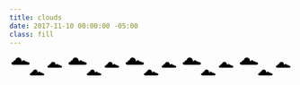 ```yaml
---
title: clouds
date: 2017-11-10 00:00:00 -05:00
class: fill
---
```


<svg id="clouds" version="1.1" xmlns="http://www.w3.org/2000/svg" xmlns:xlink="http://www.w3.org/1999/xlink" x="0px" y="0px"
	 viewBox="0 0 2476.7 208.9" style="enable-background:new 0 0 2476.7 208.9;" xml:space="preserve">
<g>
	<g id="path8771_1_">
		<path class="outer-cloud" d="M163.7,66.3c-1.6,0-3.2,0.3-4.6,0.8c-3-4.6-8.1-7.4-13.7-7.4c-2,0-3.9,0.4-5.7,1c-1.5-6.8-7.7-11.9-14.8-11.9
			c-5.5,0-10.5,3-13.2,7.8c-1.9-1-3.8-1.6-5.9-1.9c0-0.5,0-0.9,0-1.4c0-15.2-12.4-27.6-27.6-27.6c-13.4,0-24.9,9.8-27.2,22.9
			c-0.3,0-0.5,0-0.8,0c-9.2,0-17,7.6-17.8,17.2c-1.4-0.6-3-0.9-4.5-0.9c-6.3,0-11.5,5.2-11.5,11.5c0,6.4,6.6,13.2,12.8,13.2
			c16.2,0.1,30.6,0.1,44.5,0.2c18.6,0.1,36.5,0.2,56.2,0.2c10.5,0,21.4,0,33.2-0.1c6.8,0,13.7-3.3,13.7-10.7
			C176.7,72.1,170.9,66.3,163.7,66.3z M163,88.4c-34,0.2-60.9,0.1-89.3-0.1c-13.9-0.1-28.3-0.2-44.5-0.2c-5.3,0-11.2-6.1-11.2-11.7
			c0-5.5,4.5-10,10-10c1.7,0,3.4,0.4,4.9,1.3l1.1,0.6l0-1.3c0.2-9.3,7.5-16.9,16.3-16.9c0.4,0,0.9,0,1.4,0.1l0.7,0.1l0.1-0.7
			c1.9-12.7,12.9-22.2,25.8-22.2c14.4,0,26.1,11.7,26.1,26.1c0,0.7,0,1.3-0.1,2l-0.1,0.8l0.8,0.1c2.4,0.2,4.7,0.9,6.7,2.2l0.7,0.4
			l0.4-0.7c2.3-4.7,7-7.6,12.2-7.6c6.6,0,12.4,5,13.5,11.5l0.1,1l0.9-0.4c1.9-0.8,3.9-1.3,6-1.3c5.2,0,10,2.7,12.7,7.2l0.3,0.6
			l0.6-0.3c1.5-0.6,3-1,4.6-1c6.3,0,11.5,5.1,11.5,11.5C175.2,86,168.6,88.4,163,88.4z"/>
		<path class="inner-cloud" d="M175.2,79.3c0,6.8-6.5,9.2-12.2,9.2c-34,0.2-60.9,0.1-89.3-0.1c-13.9-0.1-28.3-0.2-44.5-0.2
			c-5.3,0-11.2-6.1-11.2-11.7c0-5.5,4.5-10,10-10c1.7,0,3.4,0.4,4.9,1.3l1.1,0.6l0-1.3c0.2-9.3,7.5-16.9,16.3-16.9
			c0.4,0,0.9,0,1.4,0.1l0.7,0.1l0.1-0.7c1.9-12.7,12.9-22.2,25.8-22.2c14.4,0,26.1,11.7,26.1,26.1c0,0.7,0,1.3-0.1,2l-0.1,0.8
			l0.8,0.1c2.4,0.2,4.7,0.9,6.7,2.2l0.7,0.4l0.4-0.7c2.3-4.7,7-7.6,12.2-7.6c6.6,0,12.4,5,13.5,11.5l0.1,1l0.9-0.4
			c1.9-0.8,3.9-1.3,6-1.3c5.2,0,10,2.7,12.7,7.2l0.3,0.6l0.6-0.3c1.5-0.6,3-1,4.6-1C170,67.8,175.2,72.9,175.2,79.3z"/>
	</g>
	<g id="path8771_2_">
		<path class="outer-cloud" d="M294.1,164.1c-1.3,0-2.5,0.2-3.7,0.7c-2.4-3.7-6.5-5.9-10.9-5.9c-1.6,0-3.1,0.3-4.6,0.8
			c-1.2-5.4-6.2-9.5-11.8-9.5c-4.4,0-8.4,2.4-10.5,6.2c-1.5-0.8-3.1-1.3-4.7-1.5c0-0.4,0-0.8,0-1.1c0-12.1-9.9-22-22-22
			c-10.6,0-19.9,7.8-21.7,18.2c-0.2,0-0.4,0-0.6,0c-7.4,0-13.5,6.1-14.1,13.7c-1.1-0.5-2.4-0.7-3.6-0.7c-5.1,0-9.2,4.1-9.2,9.2
			c0,5.1,5.2,10.5,10.2,10.5c12.9,0,24.4,0.1,35.5,0.2c14.8,0.1,29.1,0.2,44.8,0.2c8.3,0,17,0,26.4-0.1c5.4,0,10.9-2.6,10.9-8.5
			C304.4,168.7,299.8,164.1,294.1,164.1z M293.5,181.8c-27.1,0.2-48.5,0-71.2-0.1c-11.1-0.1-22.5-0.1-35.5-0.2c-4.3,0-9-4.9-9-9.3
			c0-4.4,3.6-8,8-8c1.4,0,2.7,0.4,3.9,1l0.9,0.5l0-1c0.2-7.4,6-13.5,13-13.5c0.3,0,0.7,0,1.1,0l0.6,0.1l0.1-0.6
			c1.5-10.1,10.3-17.7,20.5-17.7c11.4,0,20.8,9.3,20.8,20.8c0,0.5,0,1.1-0.1,1.6l0,0.6l0.6,0c1.9,0.2,3.7,0.7,5.3,1.7l0.6,0.3
			l0.3-0.6c1.8-3.8,5.6-6.1,9.7-6.1c5.3,0,9.9,3.9,10.7,9.2l0.1,0.8l0.7-0.3c1.5-0.7,3.1-1,4.8-1c4.2,0,8,2.1,10.1,5.7l0.3,0.5
			l0.5-0.2c1.2-0.5,2.4-0.8,3.7-0.8c5,0,9.1,4.1,9.1,9.1C303.2,179.9,298,181.8,293.5,181.8z"/>
		<path class="inner-cloud" d="M303.2,174.5c0,5.4-5.2,7.3-9.7,7.3c-27.1,0.2-48.5,0-71.2-0.1c-11.1-0.1-22.5-0.1-35.5-0.2
			c-4.3,0-9-4.9-9-9.3c0-4.4,3.6-8,8-8c1.4,0,2.7,0.4,3.9,1l0.9,0.5l0-1c0.2-7.4,6-13.5,13-13.5c0.3,0,0.7,0,1.1,0l0.6,0.1l0.1-0.6
			c1.5-10.1,10.3-17.7,20.5-17.7c11.4,0,20.8,9.3,20.8,20.8c0,0.5,0,1.1-0.1,1.6l0,0.6l0.6,0c1.9,0.2,3.7,0.7,5.3,1.7l0.6,0.3
			l0.3-0.6c1.8-3.8,5.6-6.1,9.7-6.1c5.3,0,9.9,3.9,10.7,9.2l0.1,0.8l0.7-0.3c1.5-0.7,3.1-1,4.8-1c4.2,0,8,2.1,10.1,5.7l0.3,0.5
			l0.5-0.2c1.2-0.5,2.4-0.8,3.7-0.8C299.1,165.3,303.2,169.4,303.2,174.5z"/>
	</g>
	<g id="path8771_3_">
		<path class="outer-cloud" d="M450,96.7c-1.3,0-2.5,0.2-3.7,0.7c-2.4-3.7-6.5-5.9-10.9-5.9c-1.6,0-3.1,0.3-4.6,0.8
			c-1.2-5.4-6.2-9.5-11.8-9.5c-4.4,0-8.4,2.4-10.5,6.2c-1.5-0.8-3.1-1.3-4.7-1.5c0-0.4,0-0.8,0-1.1c0-12.1-9.9-22-22-22
			c-10.6,0-19.9,7.8-21.7,18.2c-0.2,0-0.4,0-0.6,0c-7.4,0-13.5,6.1-14.1,13.7c-1.1-0.5-2.4-0.7-3.6-0.7c-5.1,0-9.2,4.1-9.2,9.2
			c0,5.1,5.2,10.5,10.2,10.5c12.9,0,24.4,0.1,35.5,0.2c14.8,0.1,29.1,0.2,44.8,0.2c8.3,0,17,0,26.4-0.1c5.4,0,10.9-2.6,10.9-8.5
			C460.3,101.4,455.7,96.7,450,96.7z M449.4,114.4c-27.1,0.2-48.5,0-71.2-0.1c-11.1-0.1-22.5-0.1-35.5-0.2c-4.3,0-9-4.9-9-9.3
			c0-4.4,3.6-8,8-8c1.4,0,2.7,0.4,3.9,1l0.9,0.5l0-1c0.2-7.4,6-13.5,13-13.5c0.3,0,0.7,0,1.1,0l0.6,0.1l0.1-0.6
			c1.5-10.1,10.3-17.7,20.5-17.7c11.4,0,20.8,9.3,20.8,20.8c0,0.5,0,1.1-0.1,1.6l0,0.6l0.6,0c1.9,0.2,3.7,0.7,5.3,1.7l0.6,0.3
			l0.3-0.6c1.8-3.8,5.6-6.1,9.7-6.1c5.3,0,9.9,3.9,10.7,9.2l0.1,0.8l0.7-0.3c1.5-0.7,3.1-1,4.8-1c4.2,0,8,2.1,10.1,5.7l0.3,0.5
			l0.5-0.2c1.2-0.5,2.4-0.8,3.7-0.8c5,0,9.1,4.1,9.1,9.1C459.1,112.5,453.9,114.4,449.4,114.4z"/>
		<path class="inner-cloud" d="M459.1,107.1c0,5.4-5.2,7.3-9.7,7.3c-27.1,0.2-48.5,0-71.2-0.1c-11.1-0.1-22.5-0.1-35.5-0.2
			c-4.3,0-9-4.9-9-9.3c0-4.4,3.6-8,8-8c1.4,0,2.7,0.4,3.9,1l0.9,0.5l0-1c0.2-7.4,6-13.5,13-13.5c0.3,0,0.7,0,1.1,0l0.6,0.1l0.1-0.6
			c1.5-10.1,10.3-17.7,20.5-17.7c11.4,0,20.8,9.3,20.8,20.8c0,0.5,0,1.1-0.1,1.6l0,0.6l0.6,0c1.9,0.2,3.7,0.7,5.3,1.7l0.6,0.3
			l0.3-0.6c1.8-3.8,5.6-6.1,9.7-6.1c5.3,0,9.9,3.9,10.7,9.2l0.1,0.8l0.7-0.3c1.5-0.7,3.1-1,4.8-1c4.2,0,8,2.1,10.1,5.7l0.3,0.5
			l0.5-0.2c1.2-0.5,2.4-0.8,3.7-0.8C455,98,459.1,102.1,459.1,107.1z"/>
	</g>
	<path class="outer-cloud" d="M663.7,66.3c-1.6,0-3.2,0.3-4.6,0.8c-3-4.6-8.1-7.4-13.7-7.4c-2,0-3.9,0.4-5.7,1c-1.5-6.8-7.7-11.9-14.8-11.9
		c-5.5,0-10.5,3-13.2,7.8c-1.9-1-3.8-1.6-5.9-1.9c0-0.5,0-0.9,0-1.4c0-15.2-12.4-27.6-27.6-27.6c-13.4,0-24.9,9.8-27.2,22.9
		c-0.3,0-0.5,0-0.8,0c-9.2,0-17,7.6-17.8,17.2c-1.4-0.6-3-0.9-4.5-0.9c-6.3,0-11.5,5.2-11.5,11.5c0,6.4,6.6,13.2,12.8,13.2
		c16.2,0.1,30.6,0.1,44.5,0.2c18.6,0.1,36.5,0.2,56.2,0.2c10.5,0,21.4,0,33.2-0.1c6.8,0,13.7-3.3,13.7-10.7
		C676.7,72.1,670.9,66.3,663.7,66.3z M663,88.4c-34,0.2-60.9,0.1-89.3-0.1c-13.9-0.1-28.3-0.2-44.5-0.2c-5.3,0-11.2-6.1-11.2-11.7
		c0-5.5,4.5-10,10-10c1.7,0,3.4,0.4,4.9,1.3l1.1,0.6l0-1.3c0.2-9.3,7.5-16.9,16.3-16.9c0.4,0,0.9,0,1.4,0.1l0.7,0.1l0.1-0.7
		c1.9-12.7,12.9-22.2,25.8-22.2c14.4,0,26.1,11.7,26.1,26.1c0,0.7,0,1.3-0.1,2l-0.1,0.8l0.8,0.1c2.4,0.2,4.7,0.9,6.7,2.2l0.7,0.4
		l0.4-0.7c2.3-4.7,7-7.6,12.2-7.6c6.6,0,12.4,5,13.5,11.5l0.1,1l0.9-0.4c1.9-0.8,3.9-1.3,6-1.3c5.2,0,10,2.7,12.7,7.2l0.3,0.6
		l0.6-0.3c1.5-0.6,3-1,4.6-1c6.3,0,11.5,5.1,11.5,11.5C675.2,86,668.6,88.4,663,88.4z"/>
	<path class="inner-cloud" d="M675.2,79.3c0,6.8-6.5,9.2-12.2,9.2c-34,0.2-60.9,0.1-89.3-0.1c-13.9-0.1-28.3-0.2-44.5-0.2
		c-5.3,0-11.2-6.1-11.2-11.7c0-5.5,4.5-10,10-10c1.7,0,3.4,0.4,4.9,1.3l1.1,0.6l0-1.3c0.2-9.3,7.5-16.9,16.3-16.9
		c0.4,0,0.9,0,1.4,0.1l0.7,0.1l0.1-0.7c1.9-12.7,12.9-22.2,25.8-22.2c14.4,0,26.1,11.7,26.1,26.1c0,0.7,0,1.3-0.1,2l-0.1,0.8
		l0.8,0.1c2.4,0.2,4.7,0.9,6.7,2.2l0.7,0.4l0.4-0.7c2.3-4.7,7-7.6,12.2-7.6c6.6,0,12.4,5,13.5,11.5l0.1,1l0.9-0.4
		c1.9-0.8,3.9-1.3,6-1.3c5.2,0,10,2.7,12.7,7.2l0.3,0.6l0.6-0.3c1.5-0.6,3-1,4.6-1C670,67.8,675.2,72.9,675.2,79.3z"/>
	<g id="path8771_5_">
		<path  class="outer-cloud" d="M794.1,164.1c-1.3,0-2.5,0.2-3.7,0.7c-2.4-3.7-6.5-5.9-10.9-5.9c-1.6,0-3.1,0.3-4.6,0.8
			c-1.2-5.4-6.2-9.5-11.8-9.5c-4.4,0-8.4,2.4-10.5,6.2c-1.5-0.8-3.1-1.3-4.7-1.5c0-0.4,0-0.8,0-1.1c0-12.1-9.9-22-22-22
			c-10.6,0-19.9,7.8-21.7,18.2c-0.2,0-0.4,0-0.6,0c-7.4,0-13.5,6.1-14.1,13.7c-1.1-0.5-2.4-0.7-3.6-0.7c-5.1,0-9.2,4.1-9.2,9.2
			c0,5.1,5.2,10.5,10.2,10.5c12.9,0,24.4,0.1,35.5,0.2c14.8,0.1,29.1,0.2,44.8,0.2c8.3,0,17,0,26.4-0.1c5.4,0,10.9-2.6,10.9-8.5
			C804.4,168.7,799.8,164.1,794.1,164.1z M793.5,181.8c-27.1,0.2-48.5,0-71.2-0.1c-11.1-0.1-22.5-0.1-35.5-0.2c-4.3,0-9-4.9-9-9.3
			c0-4.4,3.6-8,8-8c1.4,0,2.7,0.4,3.9,1l0.9,0.5l0-1c0.2-7.4,6-13.5,13-13.5c0.3,0,0.7,0,1.1,0l0.6,0.1l0.1-0.6
			c1.5-10.1,10.3-17.7,20.5-17.7c11.4,0,20.8,9.3,20.8,20.8c0,0.5,0,1.1-0.1,1.6l0,0.6l0.6,0c1.9,0.2,3.7,0.7,5.3,1.7l0.6,0.3
			l0.3-0.6c1.8-3.8,5.6-6.1,9.7-6.1c5.3,0,9.9,3.9,10.7,9.2l0.1,0.8l0.7-0.3c1.5-0.7,3.1-1,4.8-1c4.2,0,8,2.1,10.1,5.7l0.3,0.5
			l0.5-0.2c1.2-0.5,2.4-0.8,3.7-0.8c5,0,9.1,4.1,9.1,9.1C803.2,179.9,798,181.8,793.5,181.8z"/>
		<path class="inner-cloud" d="M803.2,174.5c0,5.4-5.2,7.3-9.7,7.3c-27.1,0.2-48.5,0-71.2-0.1c-11.1-0.1-22.5-0.1-35.5-0.2
			c-4.3,0-9-4.9-9-9.3c0-4.4,3.6-8,8-8c1.4,0,2.7,0.4,3.9,1l0.9,0.5l0-1c0.2-7.4,6-13.5,13-13.5c0.3,0,0.7,0,1.1,0l0.6,0.1l0.1-0.6
			c1.5-10.1,10.3-17.7,20.5-17.7c11.4,0,20.8,9.3,20.8,20.8c0,0.5,0,1.1-0.1,1.6l0,0.6l0.6,0c1.9,0.2,3.7,0.7,5.3,1.7l0.6,0.3
			l0.3-0.6c1.8-3.8,5.6-6.1,9.7-6.1c5.3,0,9.9,3.9,10.7,9.2l0.1,0.8l0.7-0.3c1.5-0.7,3.1-1,4.8-1c4.2,0,8,2.1,10.1,5.7l0.3,0.5
			l0.5-0.2c1.2-0.5,2.4-0.8,3.7-0.8C799.1,165.3,803.2,169.4,803.2,174.5z"/>
	</g>
	<g id="path8771_4_">
		<path class="outer-cloud" d="M950,96.7c-1.3,0-2.5,0.2-3.7,0.7c-2.4-3.7-6.5-5.9-10.9-5.9c-1.6,0-3.1,0.3-4.6,0.8
			c-1.2-5.4-6.2-9.5-11.8-9.5c-4.4,0-8.4,2.4-10.5,6.2c-1.5-0.8-3.1-1.3-4.7-1.5c0-0.4,0-0.8,0-1.1c0-12.1-9.9-22-22-22
			c-10.6,0-19.9,7.8-21.7,18.2c-0.2,0-0.4,0-0.6,0c-7.4,0-13.5,6.1-14.1,13.7c-1.1-0.5-2.4-0.7-3.6-0.7c-5.1,0-9.2,4.1-9.2,9.2
			c0,5.1,5.2,10.5,10.2,10.5c12.9,0,24.4,0.1,35.5,0.2c14.8,0.1,29.1,0.2,44.8,0.2c8.3,0,17,0,26.4-0.1c5.4,0,10.9-2.6,10.9-8.5
			C960.3,101.4,955.7,96.7,950,96.7z M949.4,114.4c-27.1,0.2-48.5,0-71.2-0.1c-11.1-0.1-22.5-0.1-35.5-0.2c-4.3,0-9-4.9-9-9.3
			c0-4.4,3.6-8,8-8c1.4,0,2.7,0.4,3.9,1l0.9,0.5l0-1c0.2-7.4,6-13.5,13-13.5c0.3,0,0.7,0,1.1,0l0.6,0.1l0.1-0.6
			c1.5-10.1,10.3-17.7,20.5-17.7c11.4,0,20.8,9.3,20.8,20.8c0,0.5,0,1.1-0.1,1.6l0,0.6l0.6,0c1.9,0.2,3.7,0.7,5.3,1.7l0.6,0.3
			l0.3-0.6c1.8-3.8,5.6-6.1,9.7-6.1c5.3,0,9.9,3.9,10.7,9.2l0.1,0.8l0.7-0.3c1.5-0.7,3.1-1,4.8-1c4.2,0,8,2.1,10.1,5.7l0.3,0.5
			l0.5-0.2c1.2-0.5,2.4-0.8,3.7-0.8c5,0,9.1,4.1,9.1,9.1C959.1,112.5,953.9,114.4,949.4,114.4z"/>
		<path class="inner-cloud" d="M959.1,107.1c0,5.4-5.2,7.3-9.7,7.3c-27.1,0.2-48.5,0-71.2-0.1c-11.1-0.1-22.5-0.1-35.5-0.2
			c-4.3,0-9-4.9-9-9.3c0-4.4,3.6-8,8-8c1.4,0,2.7,0.4,3.9,1l0.9,0.5l0-1c0.2-7.4,6-13.5,13-13.5c0.3,0,0.7,0,1.1,0l0.6,0.1l0.1-0.6
			c1.5-10.1,10.3-17.7,20.5-17.7c11.4,0,20.8,9.3,20.8,20.8c0,0.5,0,1.1-0.1,1.6l0,0.6l0.6,0c1.9,0.2,3.7,0.7,5.3,1.7l0.6,0.3
			l0.3-0.6c1.8-3.8,5.6-6.1,9.7-6.1c5.3,0,9.9,3.9,10.7,9.2l0.1,0.8l0.7-0.3c1.5-0.7,3.1-1,4.8-1c4.2,0,8,2.1,10.1,5.7l0.3,0.5
			l0.5-0.2c1.2-0.5,2.4-0.8,3.7-0.8C955,98,959.1,102.1,959.1,107.1z"/>
	</g>
	<path class="outer-cloud" d="M1163.7,66.3c-1.6,0-3.2,0.3-4.6,0.8c-3-4.6-8.1-7.4-13.7-7.4c-2,0-3.9,0.4-5.7,1c-1.5-6.8-7.7-11.9-14.8-11.9
		c-5.5,0-10.5,3-13.2,7.8c-1.8-1-3.8-1.6-5.9-1.9c0-0.5,0-0.9,0-1.4c0-15.2-12.4-27.6-27.6-27.6c-13.4,0-24.9,9.8-27.2,22.9
		c-0.3,0-0.5,0-0.8,0c-9.2,0-17,7.6-17.8,17.2c-1.4-0.6-3-0.9-4.5-0.9c-6.3,0-11.5,5.2-11.5,11.5c0,6.4,6.6,13.2,12.8,13.2
		c16.2,0.1,30.6,0.1,44.5,0.2c18.6,0.1,36.5,0.2,56.2,0.2c10.5,0,21.4,0,33.2-0.1c6.8,0,13.7-3.3,13.7-10.7
		C1176.7,72.1,1170.9,66.3,1163.7,66.3z M1163,88.4c-34,0.2-60.9,0.1-89.3-0.1c-13.9-0.1-28.3-0.2-44.5-0.2
		c-5.3,0-11.2-6.1-11.2-11.7c0-5.5,4.5-10,10-10c1.7,0,3.4,0.4,4.9,1.3l1.1,0.6l0-1.3c0.2-9.3,7.5-16.9,16.3-16.9
		c0.4,0,0.9,0,1.4,0.1l0.7,0.1l0.1-0.7c1.9-12.7,12.9-22.2,25.8-22.2c14.4,0,26.1,11.7,26.1,26.1c0,0.7,0,1.3-0.1,2l-0.1,0.8
		l0.8,0.1c2.4,0.2,4.7,0.9,6.7,2.2l0.7,0.4l0.4-0.7c2.3-4.7,7-7.6,12.2-7.6c6.7,0,12.4,5,13.5,11.5l0.1,1l0.9-0.4
		c1.9-0.8,3.9-1.3,6-1.3c5.2,0,10,2.7,12.7,7.2l0.3,0.6l0.6-0.3c1.5-0.6,3-1,4.6-1c6.3,0,11.5,5.1,11.5,11.5
		C1175.2,86,1168.6,88.4,1163,88.4z"/>
	<path class="inner-cloud" d="M1175.2,79.3c0,6.8-6.6,9.2-12.2,9.2c-34,0.2-60.9,0.1-89.3-0.1c-13.9-0.1-28.3-0.2-44.5-0.2
		c-5.3,0-11.2-6.1-11.2-11.7c0-5.5,4.5-10,10-10c1.7,0,3.4,0.4,4.9,1.3l1.1,0.6l0-1.3c0.2-9.3,7.5-16.9,16.3-16.9
		c0.4,0,0.9,0,1.4,0.1l0.7,0.1l0.1-0.7c1.9-12.7,12.9-22.2,25.8-22.2c14.4,0,26.1,11.7,26.1,26.1c0,0.7,0,1.3-0.1,2l-0.1,0.8
		l0.8,0.1c2.4,0.2,4.7,0.9,6.7,2.2l0.7,0.4l0.4-0.7c2.3-4.7,7-7.6,12.2-7.6c6.7,0,12.4,5,13.5,11.5l0.1,1l0.9-0.4
		c1.9-0.8,3.9-1.3,6-1.3c5.2,0,10,2.7,12.7,7.2l0.3,0.6l0.6-0.3c1.5-0.6,3-1,4.6-1C1170,67.8,1175.2,72.9,1175.2,79.3z"/>
	<g id="path8771_8_">
		<path class="outer-cloud" d="M1294.1,164.1c-1.3,0-2.5,0.2-3.7,0.7c-2.4-3.7-6.5-5.9-10.9-5.9c-1.6,0-3.1,0.3-4.6,0.8
			c-1.2-5.4-6.2-9.5-11.8-9.5c-4.4,0-8.4,2.4-10.5,6.2c-1.5-0.8-3.1-1.3-4.7-1.5c0-0.4,0-0.8,0-1.1c0-12.1-9.9-22-22-22
			c-10.6,0-19.9,7.8-21.7,18.2c-0.2,0-0.4,0-0.6,0c-7.4,0-13.5,6.1-14.1,13.7c-1.1-0.5-2.4-0.7-3.6-0.7c-5.1,0-9.2,4.1-9.2,9.2
			c0,5.1,5.2,10.5,10.2,10.5c12.9,0,24.4,0.1,35.5,0.2c14.8,0.1,29.1,0.2,44.8,0.2c8.3,0,17,0,26.4-0.1c5.4,0,10.9-2.6,10.9-8.5
			C1304.4,168.7,1299.8,164.1,1294.1,164.1z M1293.5,181.8c-27.1,0.2-48.5,0-71.2-0.1c-11.1-0.1-22.5-0.1-35.5-0.2
			c-4.3,0-9-4.9-9-9.3c0-4.4,3.6-8,8-8c1.4,0,2.7,0.4,3.9,1l0.9,0.5l0-1c0.2-7.4,6-13.5,13-13.5c0.3,0,0.7,0,1.1,0l0.6,0.1l0.1-0.6
			c1.5-10.1,10.3-17.7,20.5-17.7c11.4,0,20.8,9.3,20.8,20.8c0,0.5,0,1.1-0.1,1.6l0,0.6l0.6,0c1.9,0.2,3.7,0.7,5.3,1.7l0.6,0.3
			l0.3-0.6c1.8-3.8,5.6-6.1,9.7-6.1c5.3,0,9.9,3.9,10.7,9.2l0.1,0.8l0.7-0.3c1.5-0.7,3.1-1,4.8-1c4.2,0,8,2.1,10.1,5.7l0.3,0.5
			l0.5-0.2c1.2-0.5,2.4-0.8,3.7-0.8c5,0,9.1,4.1,9.1,9.1C1303.2,179.9,1298,181.8,1293.5,181.8z"/>
		<path class="inner-cloud" d="M1303.2,174.5c0,5.4-5.2,7.3-9.7,7.3c-27.1,0.2-48.5,0-71.2-0.1c-11.1-0.1-22.5-0.1-35.5-0.2
			c-4.3,0-9-4.9-9-9.3c0-4.4,3.6-8,8-8c1.4,0,2.7,0.4,3.9,1l0.9,0.5l0-1c0.2-7.4,6-13.5,13-13.5c0.3,0,0.7,0,1.1,0l0.6,0.1l0.1-0.6
			c1.5-10.1,10.3-17.7,20.5-17.7c11.4,0,20.8,9.3,20.8,20.8c0,0.5,0,1.1-0.1,1.6l0,0.6l0.6,0c1.9,0.2,3.7,0.7,5.3,1.7l0.6,0.3
			l0.3-0.6c1.8-3.8,5.6-6.1,9.7-6.1c5.3,0,9.9,3.9,10.7,9.2l0.1,0.8l0.7-0.3c1.5-0.7,3.1-1,4.8-1c4.2,0,8,2.1,10.1,5.7l0.3,0.5
			l0.5-0.2c1.2-0.5,2.4-0.8,3.7-0.8C1299.1,165.3,1303.2,169.4,1303.2,174.5z"/>
	</g>
	<g id="path8771_7_">
		<path class="outer-cloud" d="M1450,96.7c-1.3,0-2.5,0.2-3.7,0.7c-2.4-3.7-6.5-5.9-10.9-5.9c-1.6,0-3.1,0.3-4.6,0.8
			c-1.2-5.4-6.2-9.5-11.8-9.5c-4.4,0-8.4,2.4-10.5,6.2c-1.5-0.8-3.1-1.3-4.7-1.5c0-0.4,0-0.8,0-1.1c0-12.1-9.9-22-22-22
			c-10.6,0-19.9,7.8-21.7,18.2c-0.2,0-0.4,0-0.6,0c-7.4,0-13.5,6.1-14.1,13.7c-1.1-0.5-2.4-0.7-3.6-0.7c-5.1,0-9.2,4.1-9.2,9.2
			c0,5.1,5.2,10.5,10.2,10.5c12.9,0,24.4,0.1,35.5,0.2c14.8,0.1,29.1,0.2,44.8,0.2c8.3,0,17,0,26.4-0.1c5.4,0,10.9-2.6,10.9-8.5
			C1460.3,101.4,1455.7,96.7,1450,96.7z M1449.4,114.4c-27.1,0.2-48.5,0-71.2-0.1c-11.1-0.1-22.5-0.1-35.5-0.2c-4.3,0-9-4.9-9-9.3
			c0-4.4,3.6-8,8-8c1.4,0,2.7,0.4,3.9,1l0.9,0.5l0-1c0.2-7.4,6-13.5,13-13.5c0.3,0,0.7,0,1.1,0l0.6,0.1l0.1-0.6
			c1.5-10.1,10.3-17.7,20.5-17.7c11.4,0,20.8,9.3,20.8,20.8c0,0.5,0,1.1-0.1,1.6l0,0.6l0.6,0c1.9,0.2,3.7,0.7,5.3,1.7l0.6,0.3
			l0.3-0.6c1.8-3.8,5.6-6.1,9.7-6.1c5.3,0,9.9,3.9,10.7,9.2l0.1,0.8l0.7-0.3c1.5-0.7,3.1-1,4.8-1c4.2,0,8,2.1,10.1,5.7l0.3,0.5
			l0.5-0.2c1.2-0.5,2.4-0.8,3.7-0.8c5,0,9.1,4.1,9.1,9.1C1459.1,112.5,1453.9,114.4,1449.4,114.4z"/>
		<path class="inner-cloud" d="M1459.1,107.1c0,5.4-5.2,7.3-9.7,7.3c-27.1,0.2-48.5,0-71.2-0.1c-11.1-0.1-22.5-0.1-35.5-0.2
			c-4.3,0-9-4.9-9-9.3c0-4.4,3.6-8,8-8c1.4,0,2.7,0.4,3.9,1l0.9,0.5l0-1c0.2-7.4,6-13.5,13-13.5c0.3,0,0.7,0,1.1,0l0.6,0.1l0.1-0.6
			c1.5-10.1,10.3-17.7,20.5-17.7c11.4,0,20.8,9.3,20.8,20.8c0,0.5,0,1.1-0.1,1.6l0,0.6l0.6,0c1.9,0.2,3.7,0.7,5.3,1.7l0.6,0.3
			l0.3-0.6c1.8-3.8,5.6-6.1,9.7-6.1c5.3,0,9.9,3.9,10.7,9.2l0.1,0.8l0.7-0.3c1.5-0.7,3.1-1,4.8-1c4.2,0,8,2.1,10.1,5.7l0.3,0.5
			l0.5-0.2c1.2-0.5,2.4-0.8,3.7-0.8C1455,98,1459.1,102.1,1459.1,107.1z"/>
	</g>
	<path class="outer-cloud" d="M1663.7,66.3c-1.6,0-3.2,0.3-4.6,0.8c-3-4.6-8.1-7.4-13.7-7.4c-2,0-3.9,0.4-5.7,1c-1.5-6.8-7.7-11.9-14.8-11.9
		c-5.5,0-10.5,3-13.2,7.8c-1.8-1-3.8-1.6-5.9-1.9c0-0.5,0-0.9,0-1.4c0-15.2-12.4-27.6-27.6-27.6c-13.4,0-24.9,9.8-27.2,22.9
		c-0.3,0-0.5,0-0.8,0c-9.2,0-17,7.6-17.8,17.2c-1.4-0.6-3-0.9-4.5-0.9c-6.3,0-11.5,5.2-11.5,11.5c0,6.4,6.6,13.2,12.8,13.2
		c16.2,0.1,30.6,0.1,44.5,0.2c18.6,0.1,36.5,0.2,56.2,0.2c10.5,0,21.4,0,33.2-0.1c6.8,0,13.7-3.3,13.7-10.7
		C1676.7,72.1,1670.9,66.3,1663.7,66.3z M1663,88.4c-34,0.2-60.9,0.1-89.3-0.1c-13.9-0.1-28.3-0.2-44.5-0.2
		c-5.3,0-11.2-6.1-11.2-11.7c0-5.5,4.5-10,10-10c1.7,0,3.4,0.4,4.9,1.3l1.1,0.6l0-1.3c0.2-9.3,7.5-16.9,16.3-16.9
		c0.4,0,0.9,0,1.4,0.1l0.7,0.1l0.1-0.7c1.9-12.7,12.9-22.2,25.8-22.2c14.4,0,26.1,11.7,26.1,26.1c0,0.7,0,1.3-0.1,2l-0.1,0.8
		l0.8,0.1c2.4,0.2,4.7,0.9,6.7,2.2l0.7,0.4l0.4-0.7c2.3-4.7,7-7.6,12.2-7.6c6.7,0,12.4,5,13.5,11.5l0.1,1l0.9-0.4
		c1.9-0.8,3.9-1.3,6-1.3c5.2,0,10,2.7,12.7,7.2l0.3,0.6l0.6-0.3c1.5-0.6,3-1,4.6-1c6.3,0,11.5,5.1,11.5,11.5
		C1675.2,86,1668.6,88.4,1663,88.4z"/>
	<path class="inner-cloud" d="M1675.2,79.3c0,6.8-6.6,9.2-12.2,9.2c-34,0.2-60.9,0.1-89.3-0.1c-13.9-0.1-28.3-0.2-44.5-0.2
		c-5.3,0-11.2-6.1-11.2-11.7c0-5.5,4.5-10,10-10c1.7,0,3.4,0.4,4.9,1.3l1.1,0.6l0-1.3c0.2-9.3,7.5-16.9,16.3-16.9
		c0.4,0,0.9,0,1.4,0.1l0.7,0.1l0.1-0.7c1.9-12.7,12.9-22.2,25.8-22.2c14.4,0,26.1,11.7,26.1,26.1c0,0.7,0,1.3-0.1,2l-0.1,0.8
		l0.8,0.1c2.4,0.2,4.7,0.9,6.7,2.2l0.7,0.4l0.4-0.7c2.3-4.7,7-7.6,12.2-7.6c6.7,0,12.4,5,13.5,11.5l0.1,1l0.9-0.4
		c1.9-0.8,3.9-1.3,6-1.3c5.2,0,10,2.7,12.7,7.2l0.3,0.6l0.6-0.3c1.5-0.6,3-1,4.6-1C1670,67.8,1675.2,72.9,1675.2,79.3z"/>
	<g id="path8771_13_">
		<path class="outer-cloud" d="M1794.1,164.1c-1.3,0-2.5,0.2-3.7,0.7c-2.4-3.7-6.5-5.9-10.9-5.9c-1.6,0-3.1,0.3-4.6,0.8
			c-1.2-5.4-6.2-9.5-11.8-9.5c-4.4,0-8.4,2.4-10.5,6.2c-1.5-0.8-3.1-1.3-4.7-1.5c0-0.4,0-0.8,0-1.1c0-12.1-9.9-22-22-22
			c-10.6,0-19.9,7.8-21.7,18.2c-0.2,0-0.4,0-0.6,0c-7.4,0-13.5,6.1-14.1,13.7c-1.1-0.5-2.4-0.7-3.6-0.7c-5.1,0-9.2,4.1-9.2,9.2
			c0,5.1,5.2,10.5,10.2,10.5c12.9,0,24.4,0.1,35.5,0.2c14.8,0.1,29.1,0.2,44.8,0.2c8.3,0,17,0,26.4-0.1c5.4,0,10.9-2.6,10.9-8.5
			C1804.4,168.7,1799.8,164.1,1794.1,164.1z M1793.5,181.8c-27.1,0.2-48.5,0-71.2-0.1c-11.1-0.1-22.5-0.1-35.5-0.2
			c-4.3,0-9-4.9-9-9.3c0-4.4,3.6-8,8-8c1.4,0,2.7,0.4,3.9,1l0.9,0.5l0-1c0.2-7.4,6-13.5,13-13.5c0.3,0,0.7,0,1.1,0l0.6,0.1l0.1-0.6
			c1.5-10.1,10.3-17.7,20.5-17.7c11.4,0,20.8,9.3,20.8,20.8c0,0.5,0,1.1-0.1,1.6l0,0.6l0.6,0c1.9,0.2,3.7,0.7,5.3,1.7l0.6,0.3
			l0.3-0.6c1.8-3.8,5.6-6.1,9.7-6.1c5.3,0,9.9,3.9,10.7,9.2l0.1,0.8l0.7-0.3c1.5-0.7,3.1-1,4.8-1c4.2,0,8,2.1,10.1,5.7l0.3,0.5
			l0.5-0.2c1.2-0.5,2.4-0.8,3.7-0.8c5,0,9.1,4.1,9.1,9.1C1803.2,179.9,1798,181.8,1793.5,181.8z"/>
		<path class="inner-cloud" d="M1803.2,174.5c0,5.4-5.2,7.3-9.7,7.3c-27.1,0.2-48.5,0-71.2-0.1c-11.1-0.1-22.5-0.1-35.5-0.2
			c-4.3,0-9-4.9-9-9.3c0-4.4,3.6-8,8-8c1.4,0,2.7,0.4,3.9,1l0.9,0.5l0-1c0.2-7.4,6-13.5,13-13.5c0.3,0,0.7,0,1.1,0l0.6,0.1l0.1-0.6
			c1.5-10.1,10.3-17.7,20.5-17.7c11.4,0,20.8,9.3,20.8,20.8c0,0.5,0,1.1-0.1,1.6l0,0.6l0.6,0c1.9,0.2,3.7,0.7,5.3,1.7l0.6,0.3
			l0.3-0.6c1.8-3.8,5.6-6.1,9.7-6.1c5.3,0,9.9,3.9,10.7,9.2l0.1,0.8l0.7-0.3c1.5-0.7,3.1-1,4.8-1c4.2,0,8,2.1,10.1,5.7l0.3,0.5
			l0.5-0.2c1.2-0.5,2.4-0.8,3.7-0.8C1799.1,165.3,1803.2,169.4,1803.2,174.5z"/>
	</g>
	<g id="path8771_12_">
		<path class="outer-cloud" d="M1950,96.7c-1.3,0-2.5,0.2-3.7,0.7c-2.4-3.7-6.5-5.9-10.9-5.9c-1.6,0-3.1,0.3-4.6,0.8
			c-1.2-5.4-6.2-9.5-11.8-9.5c-4.4,0-8.4,2.4-10.5,6.2c-1.5-0.8-3.1-1.3-4.7-1.5c0-0.4,0-0.8,0-1.1c0-12.1-9.9-22-22-22
			c-10.6,0-19.9,7.8-21.7,18.2c-0.2,0-0.4,0-0.6,0c-7.4,0-13.5,6.1-14.1,13.7c-1.1-0.5-2.4-0.7-3.6-0.7c-5.1,0-9.2,4.1-9.2,9.2
			c0,5.1,5.2,10.5,10.2,10.5c12.9,0,24.4,0.1,35.5,0.2c14.8,0.1,29.1,0.2,44.8,0.2c8.3,0,17,0,26.4-0.1c5.4,0,10.9-2.6,10.9-8.5
			C1960.3,101.4,1955.7,96.7,1950,96.7z M1949.4,114.4c-27.1,0.2-48.5,0-71.2-0.1c-11.1-0.1-22.5-0.1-35.5-0.2c-4.3,0-9-4.9-9-9.3
			c0-4.4,3.6-8,8-8c1.4,0,2.7,0.4,3.9,1l0.9,0.5l0-1c0.2-7.4,6-13.5,13-13.5c0.3,0,0.7,0,1.1,0l0.6,0.1l0.1-0.6
			c1.5-10.1,10.3-17.7,20.5-17.7c11.4,0,20.8,9.3,20.8,20.8c0,0.5,0,1.1-0.1,1.6l0,0.6l0.6,0c1.9,0.2,3.7,0.7,5.3,1.7l0.6,0.3
			l0.3-0.6c1.8-3.8,5.6-6.1,9.7-6.1c5.3,0,9.9,3.9,10.7,9.2l0.1,0.8l0.7-0.3c1.5-0.7,3.1-1,4.8-1c4.2,0,8,2.1,10.1,5.7l0.3,0.5
			l0.5-0.2c1.2-0.5,2.4-0.8,3.7-0.8c5,0,9.1,4.1,9.1,9.1C1959.1,112.5,1953.9,114.4,1949.4,114.4z"/>
		<path class="inner-cloud" d="M1959.1,107.1c0,5.4-5.2,7.3-9.7,7.3c-27.1,0.2-48.5,0-71.2-0.1c-11.1-0.1-22.5-0.1-35.5-0.2
			c-4.3,0-9-4.9-9-9.3c0-4.4,3.6-8,8-8c1.4,0,2.7,0.4,3.9,1l0.9,0.5l0-1c0.2-7.4,6-13.5,13-13.5c0.3,0,0.7,0,1.1,0l0.6,0.1l0.1-0.6
			c1.5-10.1,10.3-17.7,20.5-17.7c11.4,0,20.8,9.3,20.8,20.8c0,0.5,0,1.1-0.1,1.6l0,0.6l0.6,0c1.9,0.2,3.7,0.7,5.3,1.7l0.6,0.3
			l0.3-0.6c1.8-3.8,5.6-6.1,9.7-6.1c5.3,0,9.9,3.9,10.7,9.2l0.1,0.8l0.7-0.3c1.5-0.7,3.1-1,4.8-1c4.2,0,8,2.1,10.1,5.7l0.3,0.5
			l0.5-0.2c1.2-0.5,2.4-0.8,3.7-0.8C1955,98,1959.1,102.1,1959.1,107.1z"/>
	</g>
	<g id="path8771_11_">
		<path class="outer-cloud" d="M2163.7,66.3c-1.6,0-3.2,0.3-4.6,0.8c-3.1-4.6-8.1-7.4-13.7-7.4c-2,0-3.9,0.4-5.7,1
			c-1.5-6.8-7.7-11.9-14.8-11.9c-5.6,0-10.6,3-13.2,7.8c-1.9-1-3.8-1.6-5.9-1.9c0-0.5,0-0.9,0-1.4c0-15.2-12.4-27.6-27.6-27.6
			c-13.4,0-24.9,9.8-27.2,22.9c-0.3,0-0.5,0-0.8,0c-9.2,0-17,7.6-17.8,17.2c-1.4-0.6-3-0.9-4.5-0.9c-6.3,0-11.5,5.2-11.5,11.5
			c0,6.4,6.6,13.2,12.8,13.2c16.2,0.1,30.6,0.1,44.5,0.2c18.6,0.1,36.5,0.2,56.2,0.2c10.4,0,21.4,0,33.2-0.1
			c6.8,0,13.7-3.3,13.7-10.7C2176.7,72.1,2170.9,66.3,2163.7,66.3z M2163,88.4c-34,0.2-60.9,0.1-89.3-0.1
			c-13.9-0.1-28.3-0.2-44.5-0.2c-5.3,0-11.2-6.1-11.2-11.7c0-5.5,4.5-10,10-10c1.7,0,3.4,0.4,4.9,1.3l1.1,0.6l0-1.3
			c0.2-9.3,7.5-16.9,16.3-16.9c0.4,0,0.9,0,1.4,0.1l0.7,0.1l0.1-0.7c1.9-12.7,12.9-22.2,25.8-22.2c14.4,0,26.1,11.7,26.1,26.1
			c0,0.7,0,1.3-0.1,2l-0.1,0.8l0.8,0.1c2.4,0.2,4.7,0.9,6.7,2.2l0.7,0.4l0.4-0.7c2.3-4.7,7-7.6,12.2-7.6c6.6,0,12.4,5,13.5,11.5
			l0.2,1l0.9-0.4c1.9-0.8,3.9-1.3,6-1.3c5.2,0,10,2.7,12.7,7.2l0.4,0.6l0.6-0.3c1.5-0.6,3-1,4.6-1c6.3,0,11.5,5.1,11.5,11.5
			C2175.2,86,2168.6,88.4,2163,88.4z"/>
		<path class="inner-cloud" d="M2175.2,79.3c0,6.8-6.6,9.2-12.2,9.2c-34,0.2-60.9,0.1-89.3-0.1c-13.9-0.1-28.3-0.2-44.5-0.2
			c-5.3,0-11.2-6.1-11.2-11.7c0-5.5,4.5-10,10-10c1.7,0,3.4,0.4,4.9,1.3l1.1,0.6l0-1.3c0.2-9.3,7.5-16.9,16.3-16.9
			c0.4,0,0.9,0,1.4,0.1l0.7,0.1l0.1-0.7c1.9-12.7,12.9-22.2,25.8-22.2c14.4,0,26.1,11.7,26.1,26.1c0,0.7,0,1.3-0.1,2l-0.1,0.8
			l0.8,0.1c2.4,0.2,4.7,0.9,6.7,2.2l0.7,0.4l0.4-0.7c2.3-4.7,7-7.6,12.2-7.6c6.6,0,12.4,5,13.5,11.5l0.2,1l0.9-0.4
			c1.9-0.8,3.9-1.3,6-1.3c5.2,0,10,2.7,12.7,7.2l0.4,0.6l0.6-0.3c1.5-0.6,3-1,4.6-1C2170,67.8,2175.2,72.9,2175.2,79.3z"/>
	</g>
	<g id="path8771_10_">
		<path class="outer-cloud" d="M2294.1,164.1c-1.3,0-2.5,0.2-3.7,0.7c-2.4-3.7-6.5-5.9-10.9-5.9c-1.6,0-3.1,0.3-4.6,0.8
			c-1.2-5.4-6.2-9.5-11.8-9.5c-4.4,0-8.4,2.4-10.5,6.2c-1.5-0.8-3.1-1.3-4.7-1.5c0-0.4,0-0.8,0-1.1c0-12.1-9.9-22-22-22
			c-10.6,0-19.9,7.8-21.7,18.2c-0.2,0-0.4,0-0.6,0c-7.4,0-13.5,6.1-14.1,13.7c-1.1-0.5-2.4-0.7-3.6-0.7c-5.1,0-9.2,4.1-9.2,9.2
			c0,5.1,5.2,10.5,10.2,10.5c12.9,0,24.4,0.1,35.5,0.2c14.8,0.1,29.1,0.2,44.8,0.2c8.3,0,17,0,26.4-0.1c5.4,0,10.9-2.6,10.9-8.5
			C2304.4,168.7,2299.8,164.1,2294.1,164.1z M2293.5,181.8c-27.1,0.2-48.5,0-71.2-0.1c-11.1-0.1-22.5-0.1-35.5-0.2
			c-4.3,0-9-4.9-9-9.3c0-4.4,3.6-8,8-8c1.4,0,2.7,0.4,3.9,1l0.9,0.5l0-1c0.2-7.4,6-13.5,13-13.5c0.3,0,0.7,0,1.1,0l0.6,0.1l0.1-0.6
			c1.5-10.1,10.3-17.7,20.5-17.7c11.4,0,20.8,9.3,20.8,20.8c0,0.5,0,1.1-0.1,1.6l0,0.6l0.6,0c1.9,0.2,3.7,0.7,5.3,1.7l0.6,0.3
			l0.3-0.6c1.8-3.8,5.6-6.1,9.7-6.1c5.3,0,9.9,3.9,10.7,9.2l0.1,0.8l0.7-0.3c1.5-0.7,3.1-1,4.8-1c4.2,0,8,2.1,10.1,5.7l0.3,0.5
			l0.5-0.2c1.2-0.5,2.4-0.8,3.7-0.8c5,0,9.1,4.1,9.1,9.1C2303.2,179.9,2298,181.8,2293.5,181.8z"/>
		<path class="inner-cloud" d="M2303.2,174.5c0,5.4-5.2,7.3-9.7,7.3c-27.1,0.2-48.5,0-71.2-0.1c-11.1-0.1-22.5-0.1-35.5-0.2
			c-4.3,0-9-4.9-9-9.3c0-4.4,3.6-8,8-8c1.4,0,2.7,0.4,3.9,1l0.9,0.5l0-1c0.2-7.4,6-13.5,13-13.5c0.3,0,0.7,0,1.1,0l0.6,0.1l0.1-0.6
			c1.5-10.1,10.3-17.7,20.5-17.7c11.4,0,20.8,9.3,20.8,20.8c0,0.5,0,1.1-0.1,1.6l0,0.6l0.6,0c1.9,0.2,3.7,0.7,5.3,1.7l0.6,0.3
			l0.3-0.6c1.8-3.8,5.6-6.1,9.7-6.1c5.3,0,9.9,3.9,10.7,9.2l0.1,0.8l0.7-0.3c1.5-0.7,3.1-1,4.8-1c4.2,0,8,2.1,10.1,5.7l0.3,0.5
			l0.5-0.2c1.2-0.5,2.4-0.8,3.7-0.8C2299.1,165.3,2303.2,169.4,2303.2,174.5z"/>
	</g>
	<g id="path8771_6_">
		<path class="outer-cloud" d="M2450,96.7c-1.3,0-2.5,0.2-3.7,0.7c-2.4-3.7-6.5-5.9-10.9-5.9c-1.6,0-3.1,0.3-4.6,0.8
			c-1.2-5.4-6.2-9.5-11.8-9.5c-4.4,0-8.4,2.4-10.5,6.2c-1.5-0.8-3.1-1.3-4.7-1.5c0-0.4,0-0.8,0-1.1c0-12.1-9.9-22-22-22
			c-10.6,0-19.9,7.8-21.7,18.2c-0.2,0-0.4,0-0.6,0c-7.4,0-13.5,6.1-14.1,13.7c-1.1-0.5-2.4-0.7-3.6-0.7c-5.1,0-9.2,4.1-9.2,9.2
			c0,5.1,5.2,10.5,10.2,10.5c12.9,0,24.4,0.1,35.5,0.2c14.8,0.1,29.1,0.2,44.8,0.2c8.3,0,17,0,26.4-0.1c5.4,0,10.9-2.6,10.9-8.5
			C2460.3,101.4,2455.7,96.7,2450,96.7z M2449.4,114.4c-27.1,0.2-48.5,0-71.2-0.1c-11.1-0.1-22.5-0.1-35.5-0.2c-4.3,0-9-4.9-9-9.3
			c0-4.4,3.6-8,8-8c1.4,0,2.7,0.4,3.9,1l0.9,0.5l0-1c0.2-7.4,6-13.5,13-13.5c0.3,0,0.7,0,1.1,0l0.6,0.1l0.1-0.6
			c1.5-10.1,10.3-17.7,20.5-17.7c11.4,0,20.8,9.3,20.8,20.8c0,0.5,0,1.1-0.1,1.6l0,0.6l0.6,0c1.9,0.2,3.7,0.7,5.3,1.7l0.6,0.3
			l0.3-0.6c1.8-3.8,5.6-6.1,9.7-6.1c5.3,0,9.9,3.9,10.7,9.2l0.1,0.8l0.7-0.3c1.5-0.7,3.1-1,4.8-1c4.2,0,8,2.1,10.1,5.7l0.3,0.5
			l0.5-0.2c1.2-0.5,2.4-0.8,3.7-0.8c5,0,9.1,4.1,9.1,9.1C2459.1,112.5,2453.9,114.4,2449.4,114.4z"/>
		<path class="inner-cloud" d="M2459.1,107.1c0,5.4-5.2,7.3-9.7,7.3c-27.1,0.2-48.5,0-71.2-0.1c-11.1-0.1-22.5-0.1-35.5-0.2
			c-4.3,0-9-4.9-9-9.3c0-4.4,3.6-8,8-8c1.4,0,2.7,0.4,3.9,1l0.9,0.5l0-1c0.2-7.4,6-13.5,13-13.5c0.3,0,0.7,0,1.1,0l0.6,0.1l0.1-0.6
			c1.5-10.1,10.3-17.7,20.5-17.7c11.4,0,20.8,9.3,20.8,20.8c0,0.5,0,1.1-0.1,1.6l0,0.6l0.6,0c1.9,0.2,3.7,0.7,5.3,1.7l0.6,0.3
			l0.3-0.6c1.8-3.8,5.6-6.1,9.7-6.1c5.3,0,9.9,3.9,10.7,9.2l0.1,0.8l0.7-0.3c1.5-0.7,3.1-1,4.8-1c4.2,0,8,2.1,10.1,5.7l0.3,0.5
			l0.5-0.2c1.2-0.5,2.4-0.8,3.7-0.8C2455,98,2459.1,102.1,2459.1,107.1z"/>
	</g>
</g>
</svg>
